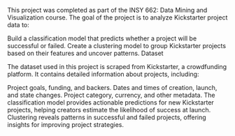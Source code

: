 This project was completed as part of the INSY 662: Data Mining and Visualization course. The goal of the project is to analyze Kickstarter project data to:

Build a classification model that predicts whether a project will be successful or failed.
Create a clustering model to group Kickstarter projects based on their features and uncover patterns.
Dataset

The dataset used in this project is scraped from Kickstarter, a crowdfunding platform. It contains detailed information about projects, including:

Project goals, funding, and backers.
Dates and times of creation, launch, and state changes.
Project category, currency, and other metadata.
The classification model provides actionable predictions for new Kickstarter projects, helping creators estimate the likelihood of success at launch.
Clustering reveals patterns in successful and failed projects, offering insights for improving project strategies.
